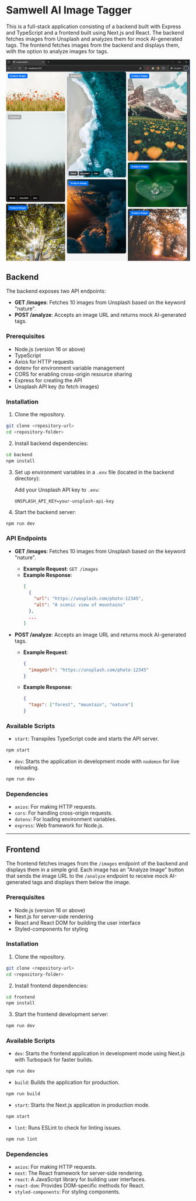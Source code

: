 # Samwell AI Image Tagger
This is a full-stack application consisting of a backend built with Express and TypeScript and a frontend built using Next.js and React. The backend fetches images from Unsplash and analyzes them for mock AI-generated tags. The frontend fetches images from the backend and displays them, with the option to analyze images for tags.

![ScreenShot 1](/screenshot.PNG?raw=true)

## Backend

The backend exposes two API endpoints:
- **GET /images**: Fetches 10 images from Unsplash based on the keyword "nature".
- **POST /analyze**: Accepts an image URL and returns mock AI-generated tags.

### Prerequisites

- Node.js (version 16 or above)
- TypeScript
- Axios for HTTP requests
- dotenv for environment variable management
- CORS for enabling cross-origin resource sharing
- Express for creating the API
- Unsplash API key (to fetch images)

### Installation

1. Clone the repository.

```bash
git clone <repository-url>
cd <repository-folder>
```

2. Install backend dependencies:

```bash
cd backend
npm install
```

3. Set up environment variables in a `.env` file (located in the backend directory):
   
   Add your Unsplash API key to `.env`:
   
   ```plaintext
   UNSPLASH_API_KEY=your-unsplash-api-key
   ```

4. Start the backend server:

```bash
npm run dev
```

### API Endpoints

- **GET /images**: Fetches 10 images from Unsplash based on the keyword "nature".
  - **Example Request**: `GET /images`
  - **Example Response**:
    ```json
    [
      {
        "url": "https://unsplash.com/photo-12345",
        "alt": "A scenic view of mountains"
      },
      ...
    ]
    ```

- **POST /analyze**: Accepts an image URL and returns mock AI-generated tags.
  - **Example Request**: 
    ```json
    {
      "imageUrl": "https://unsplash.com/photo-12345"
    }
    ```
  - **Example Response**:
    ```json
    {
      "tags": ["forest", "mountain", "nature"]
    }
    ```

### Available Scripts

- `start`: Transpiles TypeScript code and starts the API server.

```bash
npm start
```

- `dev`: Starts the application in development mode with `nodemon` for live reloading.

```bash
npm run dev
```

### Dependencies

- `axios`: For making HTTP requests.
- `cors`: For handling cross-origin requests.
- `dotenv`: For loading environment variables.
- `express`: Web framework for Node.js.

---

## Frontend

The frontend fetches images from the `/images` endpoint of the backend and displays them in a simple grid. Each image has an "Analyze Image" button that sends the image URL to the `/analyze` endpoint to receive mock AI-generated tags and displays them below the image.

### Prerequisites

- Node.js (version 16 or above)
- Next.js for server-side rendering
- React and React DOM for building the user interface
- Styled-components for styling

### Installation

1. Clone the repository.

```bash
git clone <repository-url>
cd <repository-folder>
```

2. Install frontend dependencies:

```bash
cd frontend
npm install
```

3. Start the frontend development server:

```bash
npm run dev
```

### Available Scripts

- `dev`: Starts the frontend application in development mode using Next.js with Turbopack for faster builds.

```bash
npm run dev
```

- `build`: Builds the application for production.

```bash
npm run build
```

- `start`: Starts the Next.js application in production mode.

```bash
npm start
```

- `lint`: Runs ESLint to check for linting issues.

```bash
npm run lint
```

### Dependencies

- `axios`: For making HTTP requests.
- `next`: The React framework for server-side rendering.
- `react`: A JavaScript library for building user interfaces.
- `react-dom`: Provides DOM-specific methods for React.
- `styled-components`: For styling components.

